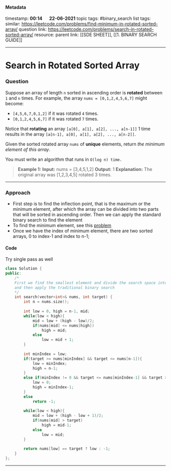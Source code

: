 #### Metadata

timestamp: **00:14**  &emsp;  **22-06-2021**
topic tags: #binary_search 
list tags:
similar: https://leetcode.com/problems/find-minimum-in-rotated-sorted-array/
question link: https://leetcode.com/problems/search-in-rotated-sorted-array/
resource:
parent link: [[SDE SHEET]], [[1. BINARY SEARCH GUIDE]]

---

# Search in Rotated Sorted Array

### Question
Suppose an array of length `n` sorted in ascending order is **rotated** between `1` and `n` times. For example, the array `nums = [0,1,2,4,5,6,7]` might become:

-   `[4,5,6,7,0,1,2]` if it was rotated `4` times.
-   `[0,1,2,4,5,6,7]` if it was rotated `7` times.

Notice that **rotating** an array `[a[0], a[1], a[2], ..., a[n-1]]` 1 time results in the array `[a[n-1], a[0], a[1], a[2], ..., a[n-2]]`.

Given the sorted rotated array `nums` of **unique** elements, return _the minimum element of this array_.

You must write an algorithm that runs in `O(log n) time.`

>**Example 1:**
**Input:** nums = \[3,4,5,1,2\]
**Output:** 1
**Explanation:** The original array was \[1,2,3,4,5\] rotated 3 times.


---


### Approach

- First step is to find the inflection point, that is the maximum or the minimum element, after which the array can be divided into two parts that will be sorted in ascending order. Then we can apply the standard binary search to find the element
- To find the minimum element, see this [problem](https://leetcode.com/problems/find-minimum-in-rotated-sorted-array/)
- Once we have the index of minimum element, there are two sorted arrays, 0 to index-1 and index to n-1;

#### Code
Try single pass as well
``` cpp
class Solution {
public:
    /*
    First we find the smallest element and divide the search space into two parts 
    and then apply the traditional binary search
    */
    int search(vector<int>& nums, int target) {
        int n = nums.size();
        
        int low = 0, high = n-1, mid;
        while(low < high){
            mid = low + (high - low)/2;
            if(nums[mid] <= nums[high])
                high = mid;
            else 
                low = mid + 1;
        }
        
        int minIndex = low;
        if(target >= nums[minIndex] && target <= nums[n-1]){
            low = minIndex;
            high = n-1;
        }
        else if(minIndex != 0 && target <= nums[minIndex-1] && target >= nums[0]){
            low = 0;
            high = minIndex-1;
        }
        else 
            return -1;
        
        while(low < high){
            mid = low + (high - low + 1)/2;
            if(nums[mid] > target)
                high = mid-1;
            else
                low = mid;
        }
        
        return nums[low] == target ? low : -1;
    }
};

```

---


